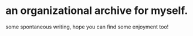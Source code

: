 ---
---

# an organizational archive for myself. 

some spontaneous writing, hope you can find some enjoyment too!
